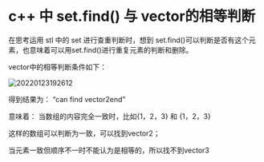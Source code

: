 # c++ 中 set.find() 与 vector的相等判断

在思考运用 stl 中的 set 进行查重判断时，想到 set.find()可以判断是否有这个元素，也意味着可以用set.find()进行重复元素的判断和删除。

vector<int>中的相等判断条件如下：

![20220123192612](https://picture-1308922338.cos.ap-guangzhou.myqcloud.com/note/20220123192612.png)

得到结果为： “can find vector2end”

意味着： 当数组的内容完全一致时，比如{1，2，3} 和 {1，2，3}

这样的数组可以判断为一致，可以找到vector2；

当元素一致但顺序不一时不能认为是相等的，所以找不到vector3
